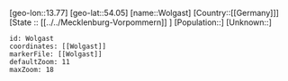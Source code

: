 ﻿---
location: [54.05,13.77]
mapzoom: [7,12] 
mapmarker: city 
type: City
tags:
- geo/City


SpocWebEntityId: 35689
isDeleted: false
confidential: public

---
[geo-lon::13.77]
[geo-lat::54.05]
[name::Wolgast]
[Country::[[Germany]]]
[State :: [[../../Mecklenburg-Vorpommern]] ]
[Population::]
[Unknown::]


```leaflet
id: Wolgast
coordinates: [[Wolgast]]
markerFile: [[Wolgast]]
defaultZoom: 11 
maxZoom: 18
```
